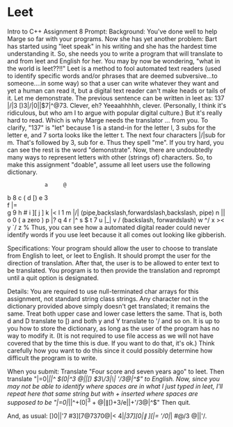 # Leet
Intro to C++ Assignment 8
Prompt:
Background: You've done well to help Marge so far with your programs.  Now she has yet another problem:  Bart has started using "leet speak" in his writing and she has the hardest time understanding it.  So, she needs you to write a program that will translate to and from leet and English for her.  You may by now be wondering, "what in the world is leet??!!"   Leet is a method to fool automated text readers (used to identify specific words and/or phrases that are deemed subversive...to someone....in some way) so that a user can write whatever they want and yet a human can read it, but a digital text reader can't make heads or tails of it.  Let me demonstrate.  The previous sentence can be written in leet as:  137 |\/|3 [)3|\/|0|\|$7|^@73.  Clever, eh?  Yeeaahhhhh, clever. (Personally, I think it's ridiculous, but who am I to argue with popular digital culture.)  But it's really hard to read. Which is why Marge needs the translator ... from you.  To clarify, "137" is "let" because 1 is a stand-in for the letter l, 3 subs for the letter e, and 7 sorta looks like the letter t.  The next four characters |\/|sub for m. That's followed by 3, sub for e.  Thus they spell "me".  If you try hard, you can see the rest is the word "demonstrate".  Now, there are undoubtedly many ways to represent letters with other (strings of) characters.  So, to make this assignment "doable", assume all leet users use the following dictionary.

                a     @
b     8
c     (
d     [)
e     3                    
f     |=                            
g     9
h     #
i     ][
j     ]
k     |<
l     1
m     |\/|      (pipe,backslash,forwardslash,backslash, pipe)
n     |\|
o    0           ( a zero )
p     |?
q     4
r     |^
s     $
t     7
u     |_|
v     \/         (backslash, forwardslash)
w     \^/
x     ><
y     `/
z     %
Thus, you can see how a automated digital reader could never identify words if you use leet because it all comes out looking like gibberish.

Specifications: Your program should allow the user to choose to translate from English to leet, or leet to English.  It should prompt the user for the direction of translation.  After that, the user is to be allowed to enter text to be translated.  You program is to then provide the translation and reprompt until a quit option is designated. 

Details: You are required to use null-terminated char arrays for this assignment, not standard string class strings. Any character not in the dictionary provided above simply doesn't get translated; it remains the same.  Treat both upper case and lower case letters the same.  That is, both d and D translate to [) and both y and Y translate to '/ and so on.  It is up to you how to store the dictionary, as long as the user of the program has no way to modify it.  (It is not required to use file access as we will not have covered that by the time this is due.  If you want to do that, it's ok.)  Think carefully how you want to do this since it could possibly determine how difficult the program is to write.

When you submit: Translate "Four score and seven years ago" to leet. Then translate "|=0|_||^ $(0|^3 @|\|[) $3\/3|\| '/3@|^$" to English.  Now, since you may not be able to identify where spaces are in what I just typed in leet, I'll repeat here that same string but with + inserted where spaces are supposed to be "|=0|_||^+$(0|^3+@|\|[)+$3\/e|\|+'/3@|^$"   Then quit.

And, as usual:  [)0|\|'7 #3$][7@73 70 @$|< 4|_|3$7][0|\|$ ][|= '/0|_| #@\/3 @|\|'/.
